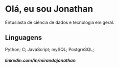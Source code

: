 # Olá, eu sou Jonathan

Entusiasta de ciência de dados e tecnologia em geral.

## Linguagens

Python; C; JavaScript; mySQL; PostgreSQL;

##### linkedin.com/in/mirandajonathan
